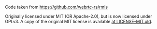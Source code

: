 Code taken from https://github.com/webrtc-rs/rmls

Originally licensed under MIT (OR Apache-2.0), but is now licensed under GPLv3. A copy of the original MIT license is available [at LICENSE-MIT.old](LICENSE-MIT.old).